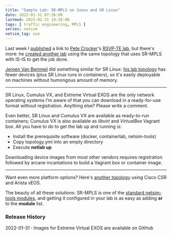 ```yaml
---
title: "Sample Lab: SR-MPLS on Junos and SR Linux"
date: 2022-01-31 07:36:00
lastmod: 2022-01-31 19:26:00
tags: [ traffic engineering, MPLS ]
series: netsim
netsim_tag: use
---
```

Last week I [published](https://blog.ipspace.net/2022/01/netsim-example-rsvp-te-junos.html) a link to [Pete Crocker](https://blog.petecrocker.com/about/)'s [RSVP-TE lab](https://github.com/ipspace/netsim-examples/tree/master/routing/rsvp-mpls-vsrx), but there's more: he [created another lab](https://github.com/ipspace/netsim-examples/tree/master/routing/sr-isis-te-vsrx) using the same topology that uses SR-MPLS with IS-IS to get the job done.

[Jeroen Van Bemmel](https://www.linkedin.com/in/jeroenvbemmel/) did something similar for SR Linux: [his lab topology](https://github.com/ipspace/netsim-examples/tree/master/routing/sr-mpls-bgp-srlinux) has fewer devices (plus SR Linux runs in containers), so it's easily deployable on machines without humongous amount of memory.
<!--more-->
---

SR Linux, Cumulus VX, and Extreme Virtual EXOS are the only network operating systems I'm aware of that you can download in a ready-for-use format without registration. Anything else? Please write a comment.

Even better, SR Linux and Cumulus VX are available as ready-to-run containers; Cumulus VX is also available as *libvirt* and *VirtualBox* Vagrant box. All you have to do to get the lab up and running is:

* Install the prerequisite software (docker, containerlab, netsim-tools)
* Copy topology.yml into an empty directory
* Execute **netlab up**

Downloading device images from most other vendors requires registration followed by arcane incantations to build a Vagrant box or container image.

---

Want even more platform options? Here's [another topology](https://github.com/ipspace/netsim-examples/tree/master/routing/sr-mpls-bgp) using Cisco CSR and Arista vEOS.

The beauty of all these solutions: SR-MPLS is one of the [standard netsim-tools modules](https://netsim-tools.readthedocs.io/en/latest/module-reference.html), and getting it configured in your lab is as easy as adding **sr** to the **module** list.

### Release History

2022-01-31
: Images for Extreme Virtual EXOS are available on GitHub
